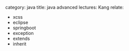 category: java
title: java advanced
lectures: Kang
relate:
- xcss
- eclipse
- springboot
- exception
- extends
- inherit
